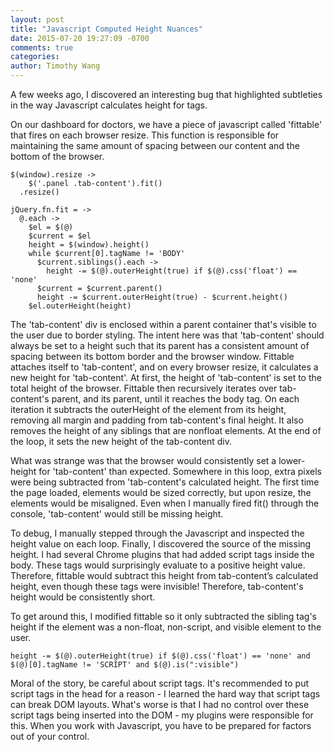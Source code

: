 ```yaml
---
layout: post
title: "Javascript Computed Height Nuances"
date: 2015-07-20 19:27:09 -0700
comments: true
categories: 
author: Timothy Wang
---
```


A few weeks ago, I discovered an interesting bug that highlighted subtleties in the way Javascript calculates height for tags.

On our dashboard for doctors, we have a piece of javascript called 'fittable' that fires on each browser resize. This function is responsible for maintaining the same amount of spacing between our content and the bottom of the browser.

```
$(window).resize ->
    $('.panel .tab-content').fit()
  .resize()
```

```
jQuery.fn.fit = ->
  @.each ->
    $el = $(@)
    $current = $el
    height = $(window).height()
    while $current[0].tagName != 'BODY'
      $current.siblings().each ->
        height -= $(@).outerHeight(true) if $(@).css('float') == 'none'
      $current = $current.parent()
      height -= $current.outerHeight(true) - $current.height()
    $el.outerHeight(height)
```

The 'tab-content' div is enclosed within a parent container that's visible to the user due to border styling.  The intent here was that 'tab-content' should always be set to a height such that its parent has a consistent amount of spacing between its bottom border and the browser window. Fittable attaches itself to 'tab-content', and on every browser resize, it calculates a new height for 'tab-content'.  At first, the height of 'tab-content' is set to the total height of the browser.  Fittable then recursively iterates over tab-content's parent, and its parent, until it reaches the body tag. On each iteration it subtracts the outerHeight of the element from its height, removing all margin and padding from tab-content's final height. It also removes the height of any siblings that are nonfloat elements.  At the end of the loop, it sets the new height of the tab-content div.

What was strange was that the browser would consistently set a lower-height for 'tab-content' than expected.  Somewhere in this loop, extra pixels were being subtracted from 'tab-content's calculated height.  The first time the page loaded, elements would be sized correctly, but upon resize, the elements would be misaligned.  Even when I manually fired fit() through the console, 'tab-content' would still be missing height.

To debug, I manually stepped through the Javascript and inspected the height value on each loop. Finally, I discovered the source of the missing height. I had several Chrome plugins that had added script tags inside the body. These tags would surprisingly evaluate to a positive height value. Therefore, fittable would subtract this height from tab-content’s calculated height, even though these tags were invisible! Therefore, tab-content's height would be consistently short.

To get around this, I modified fittable so it only subtracted the sibling tag's height if the element was a non-float, non-script, and visible element to the user.

```
height -= $(@).outerHeight(true) if $(@).css('float') == 'none' and $(@)[0].tagName != 'SCRIPT' and $(@).is(":visible")
```

Moral of the story, be careful about script tags. It's recommended to put script tags in the head for a reason - I learned the hard way that script tags can break DOM layouts.  What's worse is that I had no control over these script tags being inserted into the DOM - my plugins were responsible for this.  When you work with Javascript, you have to be prepared for factors out of your control.
